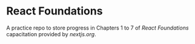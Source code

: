 # React Foundations

A practice repo to store progress in Chapters 1 to 7 of _React Foundations_ capacitation provided by _nextjs.org_.
